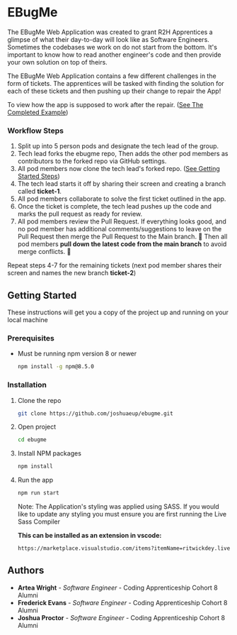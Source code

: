 # EBugMe

The EBugMe Web Application was created to grant R2H Apprentices a glimpse of what their day-to-day will look like as Software Engineers. Sometimes the codebases we work on do not start from the bottom. It's important to know how to read another engineer's code and then provide your own solution on top of theirs.

The EBugMe Web Application contains a few different challenges in the form of tickets. The apprentices will be tasked with finding the solution for each of these tickets and then pushing up their change to repair the App! 

To view how the app is supposed to work after the repair. (<a href="https://github.com/joshuaeup/ebugme/blob/main/completed-example.mov">See The Completed Example</a>)


### Workflow Steps

1. Split up into 5 person pods and designate the tech lead of the group.
2. Tech lead forks the ebugme repo, Then adds the other pod members as contributors to the forked repo via GitHub settings.
3. All pod members now clone the tech lead's forked repo. (<a href="https://github.com/joshuaeup/ebugme#getting-started">See Getting Started Steps</a>)
4. The tech lead starts it off by sharing their screen and creating a branch called <b>ticket-1</b>.
5. All pod members collaborate to solve the first ticket outlined in the app.
6. Once the ticket is complete, the tech lead pushes up the code and marks the pull request as ready for review.
7. All pod members review the Pull Request. If everything looks good, and no pod member has additional comments/suggestions to leave on the Pull Request then merge the Pull Request to the Main branch. 🚀 Then all pod members <b>pull down the latest code from the main branch</b> to avoid merge conflicts. 😬

Repeat steps 4-7 for the remaining tickets (next pod member shares their screen and names the new branch <b>ticket-2</b>)


## Getting Started

These instructions will get you a copy of the project up and running on your local machine

### Prerequisites

-   Must be running npm version 8 or newer
    ```sh
    npm install -g npm@8.5.0
    ```

### Installation

1. Clone the repo
    ```sh
    git clone https://github.com/joshuaeup/ebugme.git
    ```
2. Open project
    ```sh
    cd ebugme
    ```
3. Install NPM packages
    ```sh
    npm install
    ```
4. Run the app

    ```sh
    npm run start
    ```

    Note: The Application's styling was applied using SASS. If you would like to update any styling you must ensure you are first running the Live Sass Compiler

    <b>This can be installed as an extension in vscode:</b>

    ```sh
    https://marketplace.visualstudio.com/items?itemName=ritwickdey.live-sass
    ```
    
    
## Authors

-   **Artea Wright** - _Software Engineer_ - Coding Apprenticeship Cohort 8 Alumni
-   **Frederick Evans** - _Software Engineer_ - Coding Apprenticeship Cohort 8 Alumni
-   **Joshua Proctor** - _Software Engineer_ - Coding Apprenticeship Cohort 8 Alumni
